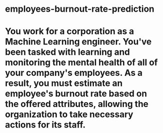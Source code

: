 # employees-burnout-rate-prediction

# You work for a corporation as a Machine Learning engineer. You've been tasked with learning and monitoring the mental health of all of your company's employees. As a result, you must estimate an employee's burnout rate based on the offered attributes, allowing the organization to take necessary actions for its staff.

